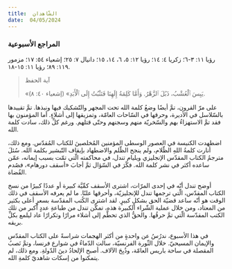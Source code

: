 ```yaml
---
title:  الشّاهدان
date:  04/05/2024
---
```


### المراجع الأسبوعية
رؤيا ١١: ٣-٦؛ زكريا ٤: ١٤؛ رؤيا ١٢: ٥، ٦، ١٤، ١٥؛ دانيال ٧: ٢٥؛ إشعياء ٥٤: ١٧؛ مزمور ١١٩: ٨٩؛ رؤيا ١١: ١٥-١٨.

> <p>آية الحفظ</p>
> «يَبِسَ ٱلْعُشْبُ، ذَبُلَ ٱلزَّهْرُ. وَأَمَّا كَلِمَةُ إِلَهِنَا فَتَثْبُتُ إِلَى ٱلْأَبَدِ» (إشعياء ٤٠: ٨).

على مرّ القرون، تمَّ أيضًا وضعُ كلمة الله تحت المجهر والتّشكيك فيها ونبذها. تمَّ تقييدها بالسّلاسل في الأديرة، وحرقها في السّاحات العامّة، وتمزيقها إلى أشلاءٍ. أما المؤمنون بها فقد تمَّ الاستهزاءُ بهم والسّخريّة منهم وسجنهم وحتّى قتلهم. ورغم كلِّ ذلك، سادت كلمة الله.

اضطهدت الكنيسة في العصور الوسطى المؤمنين المُخلصينَ للكتاب المُقدّس. ومع ذلك، أنارت كلمةُ اللهِ الظّلام، ولم ينجح الظّلم والاضطهاد بإيقاف التّبشير بكلمة الله. سُئلَ مترجمُ الكتاب المقدّس الإنجليزي ويليام تندل، في محاكمته الّتي تمّت بسبب إيمانه،  عمّن ساعده أكثر في نشر كلمة الله. فكّرَ في السّؤال ثمَّ أجابَ «أسقف دورهام»، فصُدم القُضاة.

أوضح تندل أنّه في إحدى المرّات، اشترى الأسقف كمِّيَّة كبيرة أو عددًا كبيرًا من نسخ الكتاب المقدّس، الّتي ترجمها تندل للإنجليزيّة، وأحرقها علنًا. ما لم يعرفه الأسقف في ذلك الوقت هو أنّه ساعد قضيّة الحق بشكلٍ كبيرٍ. لقد اشترى الكُتب المقدّسة بسعرٍ أعلى بكثير من المعتاد، ومن خلال عملية الشّراء الكبيرة هذه، تمكّن تندل من طباعةِ عددٍ أكبر من تلك الكتب المقدّسة الّتي تمَّ حرقُها. والحقُّ الذي تحطَّم إلى أشلاء مرارًا وتكرارًا عاد ليلمع بكلِّ بريقه.

في هذا الأسبوع، ندرُسُ عن واحدةٍ من أكثر الهجمات شراسةً على الكتاب المقدّس والإيمان المسيحيّ. خلال الثّورة الفرنسيّة، سالت الدّماءُ في شوارع فرنسا، وتمَّ نَصبُ المقصلة في ساحة باريس العامّة، وذُبِحَ الآلاف. أصبح الإلحادُ دينَ الدّولةِ. ومع ذلك، لم يتمكنوا من إسكات شاهديّ كلمةِ الله.